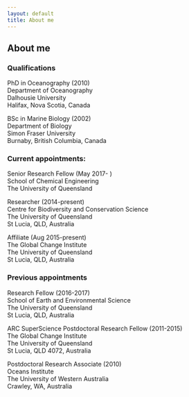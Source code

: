 ```yaml
---
layout: default
title: About me
---
```


## About me  

### Qualifications  
PhD in Oceanography (2010)  
Department of Oceanography  
Dalhousie University  
Halifax, Nova Scotia, Canada  

BSc in Marine Biology (2002)  
Department of Biology  
Simon Fraser University  
Burnaby, British Columbia, Canada  

### Current appointments:  

Senior Research Fellow (May 2017- )  
School of Chemical Engineering  
The University of Queensland  

Researcher (2014-present)  
Centre for Biodiversity and Conservation Science  
The University of Queensland  
St Lucia, QLD, Australia  

Affiliate (Aug 2015-present)  
The Global Change Institute  
The University of Queensland  
St Lucia, QLD, Australia  

### Previous appointments   
Research Fellow (2016-2017)  
School of Earth and Environmental Science  
The University of Queensland  
St Lucia, QLD, Australia 

ARC SuperScience Postdoctoral Research Fellow (2011-2015)  
The Global Change Institute   
The University of Queensland  
St Lucia, QLD 4072, Australia  

Postdoctoral Research Associate (2010)  
Oceans Institute  
The University of Western Australia  
Crawley, WA, Australia  
